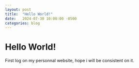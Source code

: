 ```yaml
---
layout: post
title:  "Hello World!"
date:   2024-07-30 10:00:00 -0500
categories: blog
---
```


# Hello World!

First log on my personnal website, hope i will be consistent on it.
